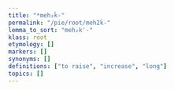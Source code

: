 ```yaml
---
title: "*meh₂ḱ-"
permalink: "/pie/root/meh2ḱ-"
lemma_to_sort: "meh₂k'-"
klass: root
etymology: []
markers: []
synonyms: []
definitions: ["to raise", "increase", "long"]
topics: []
---
```

